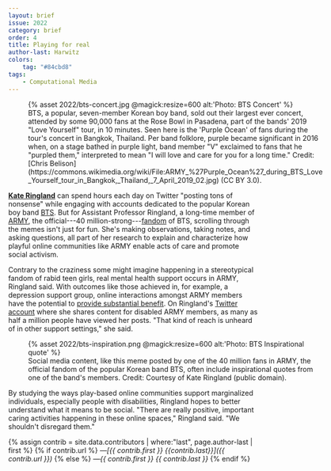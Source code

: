 ```yaml
---
layout: brief
issue: 2022
category: brief
order: 4
title: Playing for real
author-last: Harwitz
colors:
    tag: "#84cbd8"
tags:
    - Computational Media
---
```

<figure class="briefs-full" style="width:600px">
  {% asset 2022/bts-concert.jpg @magick:resize=600 alt:'Photo: BTS Concert' %}<figcaption markdown="span">BTS, a popular, seven-member Korean boy band, sold out their largest ever concert, attended by some 90,000 fans at the Rose Bowl in Pasadena, part of the bands' 2019 "Love Yourself" tour, in 10 minutes. Seen here is the 'Purple Ocean' of fans during the tour's concert in Bangkok, Thailand. Per band folklore, purple became significant in 2016 when, on a stage bathed in purple light, band member "V" exclaimed to fans that he "purpled them," interpreted to mean "I will love and care for you for a long time." Credit: [Chris Belison](https://commons.wikimedia.org/wiki/File:ARMY_%27Purple_Ocean%27_during_BTS_Love_Yourself_tour_in_Bangkok,_Thailand,_7_April_2019_02.jpg) (CC BY 3.0).</figcaption>
</figure>

[**Kate Ringland**](https://kateringland.com/) can spend hours each day on Twitter "posting tons of nonsense" while engaging with accounts dedicated to the popular Korean boy band [BTS](https://en.wikipedia.org/wiki/BTS). But for Assistant Professor Ringland, a long-time member of [ARMY](https://stylecaster.com/bts-army-meaning/), the official---40 million-strong---[fandom](https://dictionary.cambridge.org/us/dictionary/english/fandom) of BTS, scrolling through the memes isn't just for fun. She's making observations, taking notes, and asking questions, all part of her research to explain and characterize how playful online communities like ARMY enable acts of care and promote social activism.

Contrary to the craziness some might imagine happening in a stereotypical fandom of rabid teen girls, real mental health support occurs in ARMY, Ringland said. With outcomes like those achieved in, for example, a depression support group, online interactions amongst ARMY members have the potential to [provide substantial benefit](https://dl.acm.org/doi/10.1145/3495266?cid=81557038956). On Ringland's [Twitter account](https://twitter.com/DisabldARMY4BTS) where she shares content for disabled ARMY members, as many as half a million people have viewed her posts. "That kind of reach is unheard of in other support settings," she said.

<figure class="briefs-full" style="width:600px">
  {% asset 2022/bts-inspiration.png @magick:resize=600 alt:'Photo: BTS Inspirational quote' %}<figcaption markdown="span">Social media content, like this meme posted by one of the 40 million
fans in ARMY, the official fandom of the popular Korean band BTS, often
include inspirational quotes from one of the band's members. Credit:
Courtesy of Kate Ringland (public domain).</figcaption>
</figure>
By studying the ways play-based online communities support marginalized individuals, especially people with disabilities, Ringland hopes to better understand what it means to be social. "There are really positive, important caring activities happening in these online spaces," Ringland said. "We shouldn't disregard them."

{% assign contrib = site.data.contributors | where:"last", page.author-last | first %}
{% if contrib.url %}
*&mdash;[{{ contrib.first }} {{contrib.last}}]({{ contrib.url }})*
{% else %}
*&mdash;{{ contrib.first }} {{ contrib.last }}*
{% endif %}
